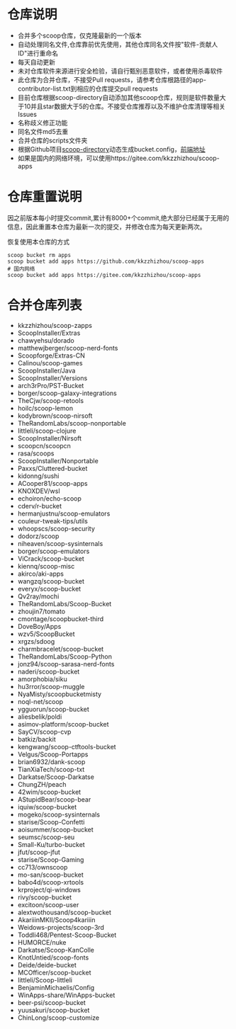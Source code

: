 # 仓库说明

- 合并多个scoop仓库，仅克隆最新的一个版本
- 自动处理同名文件,仓库靠前优先使用，其他仓库同名文件按"软件-贡献人ID"进行重命名
- 每天自动更新
- 未对仓库软件来源进行安全检验，请自行甄别恶意软件，或者使用杀毒软件
- 此仓库为合并仓库，不接受Pull requests，请参考仓库根路径的app-contributor-list.txt到相应的仓库提交pull requests
- 目前仓库根据scoop-directory自动添加其他scoop仓库，规则是软件数量大于10并且star数据大于5的仓库。不接受仓库推荐以及不维护仓库清理等相关Issues
- 名称歧义修正功能
- 同名文件md5去重
- 合并仓库的scripts文件夹
- 根据Github项目[scoop-directory](https://github.com/rasa/scoop-directory)动态生成bucket.config，[前端地址](https://rasa.github.io/scoop-directory/)
- 如果是国内的网络环境，可以使用https://gitee.com/kkzzhizhou/scoop-apps

# 仓库重置说明

因之前版本每小时提交commit,累计有8000+个commit,绝大部分已经属于无用的信息，因此重置本仓库为最新一次的提交，并修改仓库为每天更新两次。

恢复使用本仓库的方式

```
scoop bucket rm apps
scoop bucket add apps https://github.com/kkzzhizhou/scoop-apps
# 国内网络
scoop bucket add apps https://gitee.com/kkzzhizhou/scoop-apps
```

# 合并仓库列表

- kkzzhizhou/scoop-zapps
- ScoopInstaller/Extras
- chawyehsu/dorado
- matthewjberger/scoop-nerd-fonts
- Scoopforge/Extras-CN
- Calinou/scoop-games
- ScoopInstaller/Java
- ScoopInstaller/Versions
- arch3rPro/PST-Bucket
- borger/scoop-galaxy-integrations
- TheCjw/scoop-retools
- hoilc/scoop-lemon
- kodybrown/scoop-nirsoft
- TheRandomLabs/scoop-nonportable
- littleli/scoop-clojure
- ScoopInstaller/Nirsoft
- scoopcn/scoopcn
- rasa/scoops
- ScoopInstaller/Nonportable
- Paxxs/Cluttered-bucket
- kidonng/sushi
- ACooper81/scoop-apps
- KNOXDEV/wsl
- echoiron/echo-scoop
- cderv/r-bucket
- hermanjustnu/scoop-emulators
- couleur-tweak-tips/utils
- whoopscs/scoop-security
- dodorz/scoop
- niheaven/scoop-sysinternals
- borger/scoop-emulators
- ViCrack/scoop-bucket
- kiennq/scoop-misc
- akirco/aki-apps
- wangzq/scoop-bucket
- everyx/scoop-bucket
- Qv2ray/mochi
- TheRandomLabs/Scoop-Bucket
- zhoujin7/tomato
- cmontage/scoopbucket-third
- DoveBoy/Apps
- wzv5/ScoopBucket
- xrgzs/sdoog
- charmbracelet/scoop-bucket
- TheRandomLabs/Scoop-Python
- jonz94/scoop-sarasa-nerd-fonts
- naderi/scoop-bucket
- amorphobia/siku
- hu3rror/scoop-muggle
- NyaMisty/scoopbucketmisty
- noql-net/scoop
- ygguorun/scoop-bucket
- aliesbelik/poldi
- asimov-platform/scoop-bucket
- SayCV/scoop-cvp
- batkiz/backit
- kengwang/scoop-ctftools-bucket
- Velgus/Scoop-Portapps
- brian6932/dank-scoop
- TianXiaTech/scoop-txt
- Darkatse/Scoop-Darkatse
- ChungZH/peach
- 42wim/scoop-bucket
- AStupidBear/scoop-bear
- iquiw/scoop-bucket
- mogeko/scoop-sysinternals
- starise/Scoop-Confetti
- aoisummer/scoop-bucket
- seumsc/scoop-seu
- Small-Ku/turbo-bucket
- jfut/scoop-jfut
- starise/Scoop-Gaming
- cc713/ownscoop
- mo-san/scoop-bucket
- babo4d/scoop-xrtools
- krproject/qi-windows
- rivy/scoop-bucket
- excitoon/scoop-user
- alextwothousand/scoop-bucket
- AkariiinMKII/Scoop4kariiin
- Weidows-projects/scoop-3rd
- Toddli468/Pentest-Scoop-Bucket
- HUMORCE/nuke
- Darkatse/Scoop-KanColle
- KnotUntied/scoop-fonts
- Deide/deide-bucket
- MCOfficer/scoop-bucket
- littleli/Scoop-littleli
- BenjaminMichaelis/Config
- WinApps-share/WinApps-bucket
- beer-psi/scoop-bucket
- yuusakuri/scoop-bucket
- ChinLong/scoop-customize
